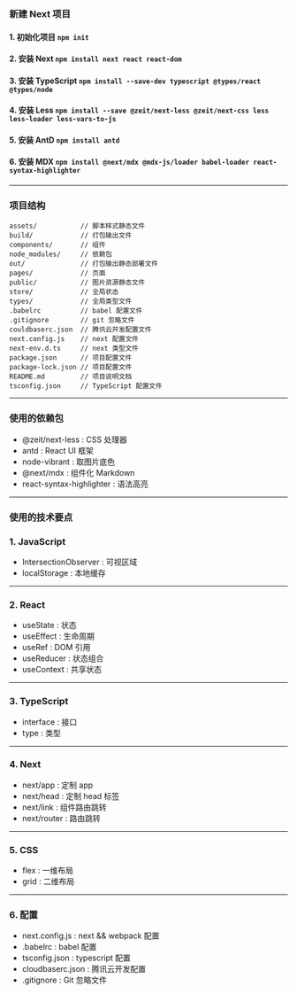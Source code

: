 ### 新建 Next 项目
#### 1. 初始化项目 `npm init`
#### 2. 安装 Next `npm install next react react-dom`
#### 3. 安装 TypeScript `npm install --save-dev typescript @types/react @types/node`
#### 4. 安装 Less `npm install --save @zeit/next-less @zeit/next-css less less-loader less-vars-to-js`
#### 5. 安装 AntD `npm install antd`
#### 6. 安装 MDX `npm install @next/mdx @mdx-js/loader babel-loader react-syntax-highlighter`

---

### 项目结构
```shell
assets/           // 脚本样式静态文件
build/            // 打包输出文件
components/       // 组件
node_modules/     // 依赖包
out/              // 打包输出静态部署文件
pages/            // 页面
public/           // 图片资源静态文件
store/            // 全局状态
types/            // 全局类型文件
.babelrc          // babel 配置文件
.gitignore        // git 忽略文件
couldbaserc.json  // 腾讯云开发配置文件
next.config.js    // next 配置文件
next-env.d.ts     // next 类型文件
package.json      // 项目配置文件
package-lock.json // 项目配置文件
README.md         // 项目说明文档
tsconfig.json     // TypeScript 配置文件
```

---

### 使用的依赖包
- @zeit/next-less : CSS 处理器
- antd : React UI 框架
- node-vibrant : 取图片底色
- @next/mdx : 组件化 Markdown
- react-syntax-highlighter : 语法高亮

---

### 使用的技术要点
### 1. JavaScript
- IntersectionObserver : 可视区域
- localStorage : 本地缓存

---

### 2. React
- useState : 状态
- useEffect : 生命周期
- useRef : DOM 引用
- useReducer : 状态组合
- useContext : 共享状态

---

### 3. TypeScript
- interface : 接口
- type : 类型

---

### 4. Next
- next/app : 定制 app
- next/head : 定制 head 标签 
- next/link : 组件路由跳转
- next/router : 路由跳转

---

### 5. CSS
- flex : 一维布局
- grid : 二维布局

---

### 6. 配置
- next.config.js : next && webpack 配置
- .babelrc : babel 配置
- tsconfig.json : typescript 配置
- cloudbaserc.json : 腾讯云开发配置
- .gitignore : Git 忽略文件
